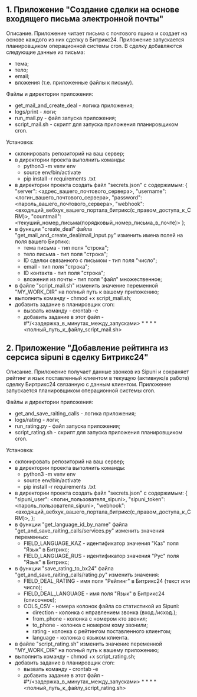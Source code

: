 ## 1. Приложение "Создание сделки на основе входящего письма электронной почты"

Описание.
Приложение читает письма с почтового ящика и создает на основе каждого из них сделку в Битрикс24. Приложение запускается планировщиком операционной системы cron. 
В сделку добавляются следующие данные из письма:
- тема;
- тело;
- email;
- вложения (т.е. приложенные файлы к письму).

Файлы и директории приложения:
- get_mail_and_create_deal - логика приложения;
- logs/print - логи;
- run_mail.py - файл запуска приложения;
- script_mail.sh - скрипт для запуска приложения планировщиком cron.

Установка:
- склонировать репозиторий на ваш сервер;
- в директории проекта выполнить команды:
  - python3 -m venv env
  - source env/bin/activate
  - pip install -r requirements .txt
- в директории проекта создать файл "secrets.json" с содержимым:
  {
      "server": <адрес_вашего_почтового_сервера>,
      "username": <логин_вашего_почтового_сервера>,
      "password": <пароль_вашего_почтового_сервера>,
      "webhook": <входящий_вебхук_вашего_портала_битрикс(с_правом_доступа_к_CRM)>,
      "countmail": <текуший_номер_письма(порядковый_номер_письма_в_почте)>
  };
- в функции "create_deal" файла "get_mail_and_create_deal/mail_input.py" изменить имена полей на поля вашего Биртикс:
  - тема письма - тип поля "строка";
  - тело письма - тип поля "строка";
  - ID сделки связанного с письмом - тип поля "число";
  - email - тип поля "строка"; 
  - ID контакта - тип поля "строка"; 
  - вложения из почты - тип поля "файл" множественное;
- в файле "script_mail.sh" изменить значение переменной "MY_WORK_DIR" на полный путь к вашему приложению;
- выполнить команду - chmod +x script_mail.sh;
- добавить задание в планировщик cron:
  - вызвать команду - crontab -e
  - добавить задание в этот файл - #*/<задержка_в_минутах_между_запусками> * * * * <полный_путь_к_файлу_script_mail.sh>

## 2. Приложение "Добавление рейтинга из серсиса sipuni в сделку Битрикс24"

Описание.
Приложение получает данные звонков из Sipuni и сохраняет рейтинг и язык поставленный клиентом в текущую (активную/в работе) сделку Биртрикс24 связанную с данным клиентом. Приложение запускается планировщиком операционной системы cron.

Файлы и директории приложения:
- get_and_save_raiting_calls - логика приложения;
- logs/rating - логи;
- run_rating.py - файл запуска приложения;
- script_rating.sh - скрипт для запуска приложения планировщиком cron.

Установка:
- склонировать репозиторий на ваш сервер;
- в директории проекта выполнить команды:
  - python3 -m venv env
  - source env/bin/activate
  - pip install -r requirements .txt
- в директории проекта создать файл "secrets.json" с содержимым:
  {
      "sipuni_user": <логин_пользователя_sipuni>,
      "sipuni_token": <пароль_пользователя_sipuni>,
      "webhook": <входящий_вебхук_вашего_портала_битрикс(с_правом_доступа_к_CRM)>,
  };
- в функции "get_language_id_by_name" файла "get_and_save_raiting_calls/services.py" изменить значения переменных:
  - FIELD_LANGUAGE_KAZ - идентификатор значения "Каз" поля "Язык" в Битрикс;
  - FIELD_LANGUAGE_RUS - идентификатор значения "Рус" поля "Язык" в Битрикс;
- в функции "save_rating_to_bx24" файла "get_and_save_raiting_calls/rating.py" изменить значения:
  - FIELD_DEAL_RATING - имя поля "Рейтинг" в Битрикс24 (текст или число);
  - FIELD_DEAL_LANGUAGE - имя поля "Язык" в Битрикс24 (списочное);
  - COLS_CSV - номера колонок файла со статистикой из Sipuni:
    - direction - колонка с нправлением звонка (вход./исход.); 
    - from_phone - колонка с номером кто звонил; 
    - to_phone - колонка с номером кому звонили;
    - rating - колонка с рейтингом поставленного клиентом; 
    - language - колонка с языком клиента.
- в файле "script_rating.sh" изменить значение переменной "MY_WORK_DIR" на полный путь к вашему приложению;
- выполнить команду - chmod +x script_rating.sh;
- добавить задание в планировщик cron:
  - вызвать команду - crontab -e
  - добавить задание в этот файл - #*/<задержка_в_минутах_между_запусками> * * * * <полный_путь_к_файлу_script_rating.sh>

